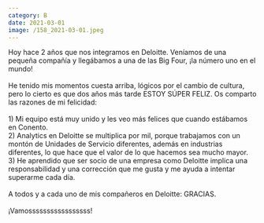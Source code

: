 ```yaml
--- 
category: B 
date: 2021-03-01 
image: /158_2021-03-01.jpeg 
--- 
```


Hoy hace 2 años que nos integramos en Deloitte. Veníamos de una pequeña compañía y llegábamos a una de las Big Four, ¡la número uno en el mundo!<br><br>He tenido mis momentos cuesta arriba, lógicos por el cambio de cultura, pero lo cierto es que dos años más tarde ESTOY SÚPER FELIZ. Os comparto las razones de mi felicidad:<br><br>1) Mi equipo está muy unido y les veo más felices que cuando estábamos en Conento.<br>2) Analytics en Deloitte se multiplica por mil, porque trabajamos con un montón de Unidades de Servicio diferentes, además en industrias diferentes, lo que hace que el valor de lo que hacemos sea mucho mayor. <br>3) He aprendido que ser socio de una empresa como Deloitte implica una responsabilidad y una corrección que me gusta y me ayuda a intentar superarme cada día.    <br><br>A todos y a cada uno de mis compañeros en Deloitte: GRACIAS. <br><br>¡Vamosssssssssssssssss!